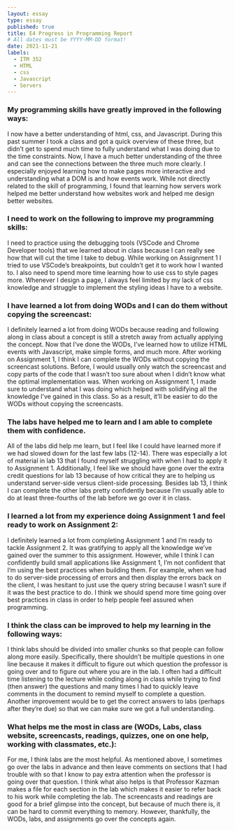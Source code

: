 ```yaml
---
layout: essay
type: essay
published: true
title: E4 Progress in Programming Report
# All dates must be YYYY-MM-DD format!
date: 2021-11-21
labels:
  - ITM 352
  - HTML
  - css
  - Javascript
  - Servers
---
```


### My programming skills have greatly improved in the following ways:
I now have a better understanding of html, css, and Javascript. During this past summer I took a class and got a quick overview of these three, but didn’t get to spend much time to fully understand what I was doing due to the time constraints. Now, I have a much better understanding of the three and can see the connections between the three much more clearly. I especially enjoyed learning how to make pages more interactive and understanding what a DOM is and how events work. While not directly related to the skill of programming, I found that learning how servers work helped me better understand how websites work and helped me design better websites. 

### I need to work on the following to improve my programming skills:
I need to practice using the debugging tools (VSCode and Chrome Developer tools) that we learned about in class because I can really see how that will cut the time I take to debug. While working on Assignment 1 I tried to use VSCode’s breakpoints, but couldn’t get it to work how I wanted to. I also need to spend more time learning how to use css to style pages more. Whenever I design a page, I always feel limited by my lack of css knowledge and struggle to implement the styling ideas I have to a website. 

### I have learned a lot from doing WODs and I can do them without copying the screencast:
I definitely learned a lot from doing WODs because reading and following along in class about a concept is still a stretch away from actually applying the concept. Now that I’ve done the WODs, I’ve learned how to utilize HTML events with Javascript, make simple forms, and much more. After working on Assignment 1, I think I can complete the WODs without copying the screencast solutions. Before, I would usually only watch the screencast and copy parts of the code that I wasn’t too sure about when I didn’t know what the optimal implementation was. When working on Assignment 1, I made sure to understand what I was doing which helped with solidifying all the knowledge I’ve gained in this class. So as a result, it’ll be easier to do the WODs without copying the screencasts.  

### The labs have helped me to learn and I am able to complete them with confidence.
All of the labs did help me learn, but I feel like I could have learned more if we had slowed down for the last few labs (12-14).  There was especially a lot of material in lab 13 that I found myself struggling with when I had to apply it to Assignment 1. Additionally, I feel like we should have gone over the extra credit questions for lab 13 because of how critical they are to helping us understand server-side versus client-side processing. Besides lab 13, I think I can complete the other labs pretty confidently because I’m usually able to do at least three-fourths of the lab before we go over it in class. 

### I learned a lot from my experience doing Assignment 1 and feel ready to work on Assignment 2:
I definitely learned a lot from completing Assignment 1 and I’m ready to tackle Assignment 2. It was gratifying to apply all the knowledge we’ve gained over the summer to this assignment. However, while I think I can confidently build small applications like Assignment 1, I’m not confident that I’m using the best practices when building them. For example, when we had to do server-side processing of errors and then display the errors back on the client, I was hesitant to just use the query string because I wasn’t sure if it was the best practice to do. I think we should spend more time going over best practices in class in order to help people feel assured when programming. 

### I think the class can be improved to help my learning in the following ways:
I think labs should be divided into smaller chunks so that people can follow along more easily. Specifically, there shouldn’t be multiple questions in one line because it makes it difficult to figure out which question the professor is going over and to figure out where you are in the lab. I often had a difficult time listening to the lecture while coding along in class while trying to find (then answer) the questions and many times I had to quickly leave comments in the document to remind myself to complete a question. Another improvement would be to get the correct answers to labs (perhaps after they’re due) so that we can make sure we got a full understanding.

### What helps me the most in class are (WODs, Labs, class website, screencasts, readings, quizzes, one on one help, working with classmates, etc.):
For me, I think labs are the most helpful. As mentioned above, I sometimes go over the labs in advance and then leave comments on sections that I had trouble with so that I know to pay extra attention when the professor is going over that question. I think what also helps is that Professor Kazman makes a file for each section in the lab which makes it easier to refer back to his work while completing the lab. The screencasts and readings are good for a brief glimpse into the concept, but because of much there is, it can be hard to commit everything to memory. However, thankfully, the WODs, labs, and assignments go over the concepts again. 
